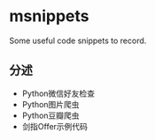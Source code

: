# msnippets

Some useful code snippets to record.

## 分述

- Python微信好友检查
- Python图片爬虫
- Python豆瓣爬虫
- 剑指Offer示例代码
